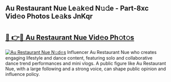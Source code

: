 ## Au Restaurant Nue Le𝚊k𝚎d N𝚞𝚍e - Part-8xc Vid𝚎o Photos Le𝚊ks JnKqr

# <h2><a href="http://fbasy9z.evod.top/?m=Au+Restaurant+Nue">🔗 👉🔴 Au Restaurant Nue Vid𝚎o Ph𝚘t𝚘s</a></h2>

[![Au Restaurant Nue N𝚞d𝚎s](https://i.imgur.com/8V9OHl7.gif)](http://fbasy9z.evod.top/?m=Au+Restaurant+Nue)
Influencer Au Restaurant Nue who creates engaging lifestyle and dance content, featuring solo and collaborative dance trend performances and mini vlogs. A public figure like Au Restaurant Nue, with a large following and a strong voice, can shape public opinion and influence policy. 
